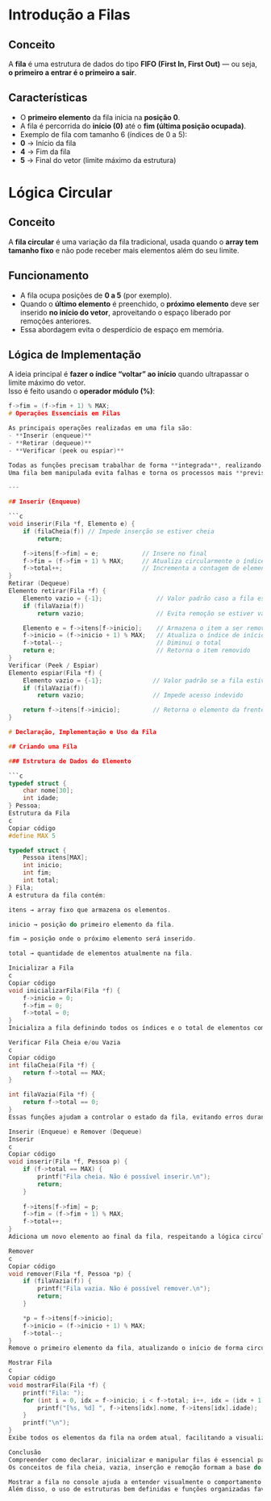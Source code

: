 # Introdução a Filas

## Conceito
A **fila** é uma estrutura de dados do tipo **FIFO (First In, First Out)** — ou seja, **o primeiro a entrar é o primeiro a sair**.

## Características
- O **primeiro elemento** da fila inicia na **posição 0**.  
- A fila é percorrida do **início (0)** até o **fim (última posição ocupada)**.  
- Exemplo de fila com tamanho 6 (índices de 0 a 5):
- **0** → Início da fila  
- **4** → Fim da fila  
- **5** → Final do vetor (limite máximo da estrutura)

# Lógica Circular

## Conceito
A **fila circular** é uma variação da fila tradicional, usada quando o **array tem tamanho fixo** e não pode receber mais elementos além do seu limite.

## Funcionamento
- A fila ocupa posições de **0 a 5** (por exemplo).  
- Quando o **último elemento** é preenchido, o **próximo elemento** deve ser inserido **no início do vetor**, aproveitando o espaço liberado por remoções anteriores.  
- Essa abordagem evita o desperdício de espaço em memória.

## Lógica de Implementação

A ideia principal é **fazer o índice “voltar” ao início** quando ultrapassar o limite máximo do vetor.  
Isso é feito usando o **operador módulo (%)**:

```c
f->fim = (f->fim + 1) % MAX;
# Operações Essenciais em Filas

As principais operações realizadas em uma fila são:  
- **Inserir (enqueue)**  
- **Retirar (dequeue)**  
- **Verificar (peek ou espiar)**  

Todas as funções precisam trabalhar de forma **integrada**, realizando verificações de estado — como identificar se a fila está **cheia** ou **vazia** — para garantir que o código funcione corretamente.  
Uma fila bem manipulada evita falhas e torna os processos mais **previsíveis, organizados e eficientes**.

---

## Inserir (Enqueue)

```c
void inserir(Fila *f, Elemento e) {
    if (filaCheia(f)) // Impede inserção se estiver cheia
        return;

    f->itens[f->fim] = e;            // Insere no final
    f->fim = (f->fim + 1) % MAX;     // Atualiza circularmente o índice
    f->total++;                      // Incrementa a contagem de elementos
}
Retirar (Dequeue)
Elemento retirar(Fila *f) {
    Elemento vazio = {-1};               // Valor padrão caso a fila esteja vazia
    if (filaVazia(f)) 
        return vazio;                    // Evita remoção se estiver vazia

    Elemento e = f->itens[f->inicio];    // Armazena o item a ser removido
    f->inicio = (f->inicio + 1) % MAX;   // Atualiza o índice de início
    f->total--;                          // Diminui o total
    return e;                            // Retorna o item removido
}
Verificar (Peek / Espiar)
Elemento espiar(Fila *f) {
    Elemento vazio = {-1};              // Valor padrão se a fila estiver vazia
    if (filaVazia(f))
        return vazio;                   // Impede acesso indevido

    return f->itens[f->inicio];         // Retorna o elemento da frente
}

# Declaração, Implementação e Uso da Fila

## Criando uma Fila

### Estrutura de Dados do Elemento

```c
typedef struct {
    char nome[30];
    int idade;
} Pessoa;
Estrutura da Fila
c
Copiar código
#define MAX 5

typedef struct {
    Pessoa itens[MAX];
    int inicio;
    int fim;
    int total;
} Fila;
A estrutura da fila contém:

itens → array fixo que armazena os elementos.

inicio → posição do primeiro elemento da fila.

fim → posição onde o próximo elemento será inserido.

total → quantidade de elementos atualmente na fila.

Inicializar a Fila
c
Copiar código
void inicializarFila(Fila *f) {
    f->inicio = 0;
    f->fim = 0;
    f->total = 0;
}
Inicializa a fila definindo todos os índices e o total de elementos como zero.

Verificar Fila Cheia e/ou Vazia
c
Copiar código
int filaCheia(Fila *f) {
    return f->total == MAX;
}

int filaVazia(Fila *f) {
    return f->total == 0;
}
Essas funções ajudam a controlar o estado da fila, evitando erros durante inserções e remoções.

Inserir (Enqueue) e Remover (Dequeue)
Inserir
c
Copiar código
void inserir(Fila *f, Pessoa p) {
    if (f->total == MAX) {
        printf("Fila cheia. Não é possível inserir.\n");
        return;
    }
 
    f->itens[f->fim] = p;
    f->fim = (f->fim + 1) % MAX;
    f->total++;
}
Adiciona um novo elemento ao final da fila, respeitando a lógica circular.

Remover
c
Copiar código
void remover(Fila *f, Pessoa *p) {
    if (filaVazia(f)) {
        printf("Fila vazia. Não é possível remover.\n");
        return;
    }

    *p = f->itens[f->inicio];             
    f->inicio = (f->inicio + 1) % MAX;     
    f->total--;                        
}
Remove o primeiro elemento da fila, atualizando o início de forma circular.

Mostrar Fila
c
Copiar código
void mostrarFila(Fila *f) {
    printf("Fila: ");
    for (int i = 0, idx = f->inicio; i < f->total; i++, idx = (idx + 1) % MAX) {
        printf("[%s, %d] ", f->itens[idx].nome, f->itens[idx].idade);
    }
    printf("\n");
}
Exibe todos os elementos da fila na ordem atual, facilitando a visualização e a depuração de erros.

Conclusão
Compreender como declarar, inicializar e manipular filas é essencial para manter a organização sequencial dos dados.
Os conceitos de fila cheia, vazia, inserção e remoção formam a base do seu funcionamento.

Mostrar a fila no console ajuda a entender visualmente o comportamento da estrutura e identificar possíveis erros.
Além disso, o uso de estruturas bem definidas e funções organizadas favorece o reuso e a escalabilidade em projetos, sejam eles simples ou complexos.


